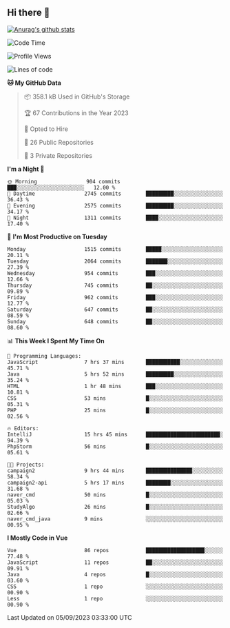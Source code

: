 ## Hi there 👋

[![Anurag's github stats](https://github-readme-stats.vercel.app/api?username=Songwonseok)](https://github.com/anuraghazra/github-readme-stats)



<!--START_SECTION:waka-->
![Code Time](http://img.shields.io/badge/Code%20Time-2%2C499%20hrs%2046%20mins-blue)

![Profile Views](http://img.shields.io/badge/Profile%20Views-1-blue)

![Lines of code](https://img.shields.io/badge/From%20Hello%20World%20I%27ve%20Written-35.0%20million%20lines%20of%20code-blue)

**🐱 My GitHub Data** 

> 📦 358.1 kB Used in GitHub's Storage 
 > 
> 🏆 67 Contributions in the Year 2023
 > 
> 💼 Opted to Hire
 > 
> 📜 26 Public Repositories 
 > 
> 🔑 3 Private Repositories 
 > 
**I'm a Night 🦉** 

```text
🌞 Morning                904 commits         ███░░░░░░░░░░░░░░░░░░░░░░   12.00 % 
🌆 Daytime                2745 commits        █████████░░░░░░░░░░░░░░░░   36.43 % 
🌃 Evening                2575 commits        █████████░░░░░░░░░░░░░░░░   34.17 % 
🌙 Night                  1311 commits        ████░░░░░░░░░░░░░░░░░░░░░   17.40 % 
```
📅 **I'm Most Productive on Tuesday** 

```text
Monday                   1515 commits        █████░░░░░░░░░░░░░░░░░░░░   20.11 % 
Tuesday                  2064 commits        ███████░░░░░░░░░░░░░░░░░░   27.39 % 
Wednesday                954 commits         ███░░░░░░░░░░░░░░░░░░░░░░   12.66 % 
Thursday                 745 commits         ██░░░░░░░░░░░░░░░░░░░░░░░   09.89 % 
Friday                   962 commits         ███░░░░░░░░░░░░░░░░░░░░░░   12.77 % 
Saturday                 647 commits         ██░░░░░░░░░░░░░░░░░░░░░░░   08.59 % 
Sunday                   648 commits         ██░░░░░░░░░░░░░░░░░░░░░░░   08.60 % 
```


📊 **This Week I Spent My Time On** 

```text
💬 Programming Languages: 
JavaScript               7 hrs 37 mins       ███████████░░░░░░░░░░░░░░   45.71 % 
Java                     5 hrs 52 mins       █████████░░░░░░░░░░░░░░░░   35.24 % 
HTML                     1 hr 48 mins        ███░░░░░░░░░░░░░░░░░░░░░░   10.81 % 
CSS                      53 mins             █░░░░░░░░░░░░░░░░░░░░░░░░   05.31 % 
PHP                      25 mins             █░░░░░░░░░░░░░░░░░░░░░░░░   02.56 % 

🔥 Editors: 
IntelliJ                 15 hrs 45 mins      ████████████████████████░   94.39 % 
PhpStorm                 56 mins             █░░░░░░░░░░░░░░░░░░░░░░░░   05.61 % 

🐱‍💻 Projects: 
campaign2                9 hrs 44 mins       ███████████████░░░░░░░░░░   58.34 % 
campaign2-api            5 hrs 17 mins       ████████░░░░░░░░░░░░░░░░░   31.68 % 
naver_cmd                50 mins             █░░░░░░░░░░░░░░░░░░░░░░░░   05.03 % 
StudyAlgo                26 mins             █░░░░░░░░░░░░░░░░░░░░░░░░   02.66 % 
naver_cmd_java           9 mins              ░░░░░░░░░░░░░░░░░░░░░░░░░   00.95 % 
```

**I Mostly Code in Vue** 

```text
Vue                      86 repos            ███████████████████░░░░░░   77.48 % 
JavaScript               11 repos            ██░░░░░░░░░░░░░░░░░░░░░░░   09.91 % 
Java                     4 repos             █░░░░░░░░░░░░░░░░░░░░░░░░   03.60 % 
CSS                      1 repo              ░░░░░░░░░░░░░░░░░░░░░░░░░   00.90 % 
Less                     1 repo              ░░░░░░░░░░░░░░░░░░░░░░░░░   00.90 % 
```




 Last Updated on 05/09/2023 03:33:00 UTC
<!--END_SECTION:waka-->
